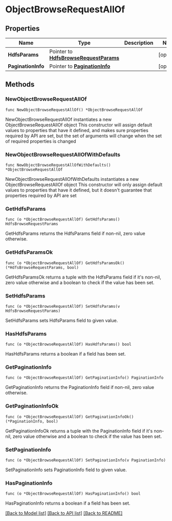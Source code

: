# ObjectBrowseRequestAllOf

## Properties

Name | Type | Description | Notes
------------ | ------------- | ------------- | -------------
**HdfsParams** | Pointer to [**HdfsBrowseRequestParams**](HdfsBrowseRequestParams.md) |  | [optional] 
**PaginationInfo** | Pointer to [**PaginationInfo**](PaginationInfo.md) |  | [optional] 

## Methods

### NewObjectBrowseRequestAllOf

`func NewObjectBrowseRequestAllOf() *ObjectBrowseRequestAllOf`

NewObjectBrowseRequestAllOf instantiates a new ObjectBrowseRequestAllOf object
This constructor will assign default values to properties that have it defined,
and makes sure properties required by API are set, but the set of arguments
will change when the set of required properties is changed

### NewObjectBrowseRequestAllOfWithDefaults

`func NewObjectBrowseRequestAllOfWithDefaults() *ObjectBrowseRequestAllOf`

NewObjectBrowseRequestAllOfWithDefaults instantiates a new ObjectBrowseRequestAllOf object
This constructor will only assign default values to properties that have it defined,
but it doesn't guarantee that properties required by API are set

### GetHdfsParams

`func (o *ObjectBrowseRequestAllOf) GetHdfsParams() HdfsBrowseRequestParams`

GetHdfsParams returns the HdfsParams field if non-nil, zero value otherwise.

### GetHdfsParamsOk

`func (o *ObjectBrowseRequestAllOf) GetHdfsParamsOk() (*HdfsBrowseRequestParams, bool)`

GetHdfsParamsOk returns a tuple with the HdfsParams field if it's non-nil, zero value otherwise
and a boolean to check if the value has been set.

### SetHdfsParams

`func (o *ObjectBrowseRequestAllOf) SetHdfsParams(v HdfsBrowseRequestParams)`

SetHdfsParams sets HdfsParams field to given value.

### HasHdfsParams

`func (o *ObjectBrowseRequestAllOf) HasHdfsParams() bool`

HasHdfsParams returns a boolean if a field has been set.

### GetPaginationInfo

`func (o *ObjectBrowseRequestAllOf) GetPaginationInfo() PaginationInfo`

GetPaginationInfo returns the PaginationInfo field if non-nil, zero value otherwise.

### GetPaginationInfoOk

`func (o *ObjectBrowseRequestAllOf) GetPaginationInfoOk() (*PaginationInfo, bool)`

GetPaginationInfoOk returns a tuple with the PaginationInfo field if it's non-nil, zero value otherwise
and a boolean to check if the value has been set.

### SetPaginationInfo

`func (o *ObjectBrowseRequestAllOf) SetPaginationInfo(v PaginationInfo)`

SetPaginationInfo sets PaginationInfo field to given value.

### HasPaginationInfo

`func (o *ObjectBrowseRequestAllOf) HasPaginationInfo() bool`

HasPaginationInfo returns a boolean if a field has been set.


[[Back to Model list]](../README.md#documentation-for-models) [[Back to API list]](../README.md#documentation-for-api-endpoints) [[Back to README]](../README.md)


